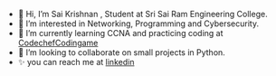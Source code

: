 - 👋 Hi, I’m Sai Krishnan , Student at Sri Sai Ram Engineering College.
- 👀 I’m interested in Networking, Programming and Cybersecurity.
- 🌱 I’m currently learning CCNA and practicing coding at [Codechef](https://www.codechef.com)[Codingame](https://www.codingame.com)
- 💞️ I’m looking to collaborate on small projects in Python.
- ✨ you can reach me at [linkedin](https://www.linkedin.com/in/sai-krishnan-v-785aa3164/)

<!---
SaiKrishnan101/SaiKrishnan101 is a ✨ special ✨ repository because its `README.md` (this file) appears on your GitHub profile.
You can click the Preview link to take a look at your changes.
--->
